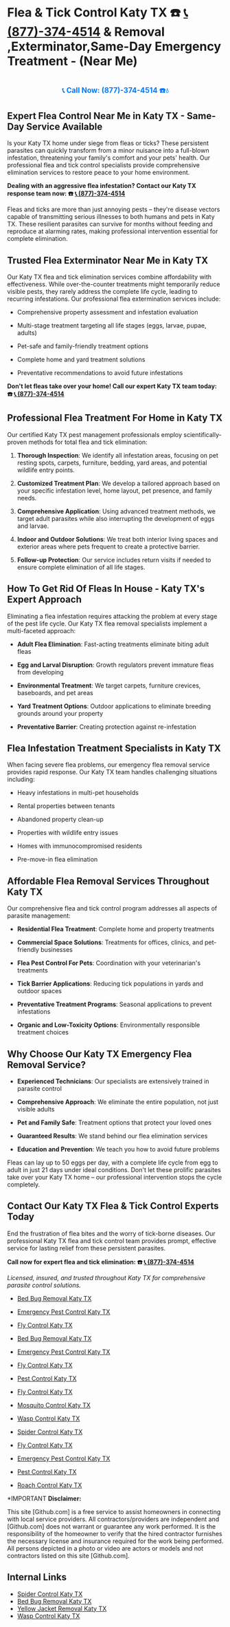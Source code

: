 # Flea & Tick Control Katy TX ☎️ [📞 (877)-374-4514](https://pest-control-4514.netlify.app) & Removal ,Exterminator,Same-Day Emergency Treatment - (Near Me) 
# 

<p align="center" style="font-size: 1.2em; font-weight: bold; margin: 20px 0;">
  <a href="https://pest-control-4514.netlify.app" target="_blank" style="color: #007BFF; text-decoration: none;">📞 Call Now: (877)-374-4514 ☎️💧</a>
</p>

## Expert Flea Control Near Me in Katy TX - Same-Day Service Available

Is your Katy TX home under siege from fleas or ticks? These persistent parasites can quickly transform from a minor nuisance into a full-blown infestation, threatening your family's comfort and your pets' health. Our professional flea and tick control specialists provide comprehensive elimination services to restore peace to your home environment.

**Dealing with an aggressive flea infestation? Contact our Katy TX response team now: ☎️ [📞 (877)-374-4514](https://pest-control-4514.netlify.app)**

Fleas and ticks are more than just annoying pests – they're disease vectors capable of transmitting serious illnesses to both humans and pets in Katy TX. These resilient parasites can survive for months without feeding and reproduce at alarming rates, making professional intervention essential for complete elimination.

## Trusted Flea Exterminator Near Me in Katy TX

Our Katy TX flea and tick elimination services combine affordability with effectiveness. While over-the-counter treatments might temporarily reduce visible pests, they rarely address the complete life cycle, leading to recurring infestations. Our professional flea extermination services include:

- Comprehensive property assessment and infestation evaluation  

- Multi-stage treatment targeting all life stages (eggs, larvae, pupae, adults)  

- Pet-safe and family-friendly treatment options  

- Complete home and yard treatment solutions  

- Preventative recommendations to avoid future infestations  

**Don't let fleas take over your home! Call our expert Katy TX team today: ☎️ [📞 (877)-374-4514](https://pest-control-4514.netlify.app)**

## Professional Flea Treatment For Home in Katy TX

Our certified Katy TX pest management professionals employ scientifically-proven methods for total flea and tick elimination:

1. **Thorough Inspection**: We identify all infestation areas, focusing on pet resting spots, carpets, furniture, bedding, yard areas, and potential wildlife entry points.  

2. **Customized Treatment Plan**: We develop a tailored approach based on your specific infestation level, home layout, pet presence, and family needs.  

3. **Comprehensive Application**: Using advanced treatment methods, we target adult parasites while also interrupting the development of eggs and larvae.  

4. **Indoor and Outdoor Solutions**: We treat both interior living spaces and exterior areas where pets frequent to create a protective barrier.  

5. **Follow-up Protection**: Our service includes return visits if needed to ensure complete elimination of all life stages.  

## How To Get Rid Of Fleas In House - Katy TX's Expert Approach

Eliminating a flea infestation requires attacking the problem at every stage of the pest life cycle. Our Katy TX flea removal specialists implement a multi-faceted approach:

- **Adult Flea Elimination**: Fast-acting treatments eliminate biting adult fleas  

- **Egg and Larval Disruption**: Growth regulators prevent immature fleas from developing  

- **Environmental Treatment**: We target carpets, furniture crevices, baseboards, and pet areas  

- **Yard Treatment Options**: Outdoor applications to eliminate breeding grounds around your property  

- **Preventative Barrier**: Creating protection against re-infestation  

## Flea Infestation Treatment Specialists in Katy TX

When facing severe flea problems, our emergency flea removal service provides rapid response. Our Katy TX team handles challenging situations including:

- Heavy infestations in multi-pet households  

- Rental properties between tenants  

- Abandoned property clean-up  

- Properties with wildlife entry issues  

- Homes with immunocompromised residents  

- Pre-move-in flea elimination  

## Affordable Flea Removal Services Throughout Katy TX

Our comprehensive flea and tick control program addresses all aspects of parasite management:

- **Residential Flea Treatment**: Complete home and property treatments  

- **Commercial Space Solutions**: Treatments for offices, clinics, and pet-friendly businesses  

- **Flea Pest Control For Pets**: Coordination with your veterinarian's treatments  

- **Tick Barrier Applications**: Reducing tick populations in yards and outdoor spaces  

- **Preventative Treatment Programs**: Seasonal applications to prevent infestations  

- **Organic and Low-Toxicity Options**: Environmentally responsible treatment choices  

## Why Choose Our Katy TX Emergency Flea Removal Service?

- **Experienced Technicians**: Our specialists are extensively trained in parasite control  

- **Comprehensive Approach**: We eliminate the entire population, not just visible adults  

- **Pet and Family Safe**: Treatment options that protect your loved ones  

- **Guaranteed Results**: We stand behind our flea elimination services  

- **Education and Prevention**: We teach you how to avoid future problems  

Fleas can lay up to 50 eggs per day, with a complete life cycle from egg to adult in just 21 days under ideal conditions. Don't let these prolific parasites take over your Katy TX home – our professional intervention stops the cycle completely.

## Contact Our Katy TX Flea & Tick Control Experts Today

End the frustration of flea bites and the worry of tick-borne diseases. Our professional Katy TX flea and tick control team provides prompt, effective service for lasting relief from these persistent parasites.

**Call now for expert flea and tick elimination: ☎️ [📞 (877)-374-4514](https://pest-control-4514.netlify.app)**

*Licensed, insured, and trusted throughout Katy TX for comprehensive parasite control solutions.*


- [Bed Bug Removal Katy TX](https://github.com/allyoucaneatsushiin/plumbing-texas/blob/main/Bed-Bug-Removal-Katy-TX-877-374-4514-Exterminator-Same-Day-Emergency-Treatment-Near-Me.md)
- [Emergency Pest Control Katy TX](https://github.com/allyoucaneatsushiin/plumbing-texas/blob/main/Emergency-Pest-Control-Katy-TX-877-374-4514-24-7-Fast-Response-Near-Me.md)
- [Fly Control Katy TX](https://github.com/allyoucaneatsushiin/plumbing-texas/blob/main/Fly-Control-Katy-TX-877-374-4514-Prevention-Same-Day-Emergency-Treatment-Near-Me.md)


- [Bed Bug Removal Katy TX](https://github.com/allyoucaneatsushiin/plumbing-texas/blob/main/Bed-Bug-Removal-Katy-TX-877-374-4514-Exterminator-Same-Day-Emergency-Treatment-Near-Me.md)
- [Emergency Pest Control Katy TX](https://github.com/allyoucaneatsushiin/plumbing-texas/blob/main/Emergency-Pest-Control-Katy-TX-877-374-4514-24-7-Fast-Response-Near-Me.md)
- [Fly Control Katy TX](https://github.com/allyoucaneatsushiin/plumbing-texas/blob/main/Fly-Control-Katy-TX-877-374-4514-Prevention-Same-Day-Emergency-Treatment-Near-Me.md)


- [Pest Control Katy TX](https://github.com/allyoucaneatsushiin/plumbing-texas/blob/main/Pest-Control-Katy-TX-877-374-4514-Exterminator-Same-Day-Emergency-Treatment-Near-Me.md)
- [Fly Control Katy TX](https://github.com/allyoucaneatsushiin/plumbing-texas/blob/main/Fly-Control-Katy-TX-877-374-4514-Prevention-Same-Day-Emergency-Treatment-Near-Me.md)
- [Mosquito Control Katy TX](https://github.com/allyoucaneatsushiin/plumbing-texas/blob/main/Mosquito-Control-Katy-TX-877-374-4514-Exterminator-Same-Day-Emergency-Treatment-Near-Me.md)


- [Wasp Control Katy TX](https://github.com/allyoucaneatsushiin/plumbing-texas/blob/main/Wasp-Control-Katy-TX-877-374-4514-Removal-Exterminator-Same-Day-Emergency-Treatment-Near-Me.md)
- [Spider Control Katy TX](https://github.com/allyoucaneatsushiin/plumbing-texas/blob/main/Spider-Control-Katy-TX-877-374-4514-Removal-Exterminator-Same-Day-Emergency-Treatment-Near-Me.md)
- [Fly Control Katy TX](https://github.com/allyoucaneatsushiin/plumbing-texas/blob/main/Fly-Control-Katy-TX-877-374-4514-Prevention-Same-Day-Emergency-Treatment-Near-Me.md)


- [Emergency Pest Control Katy TX](https://github.com/allyoucaneatsushiin/plumbing-texas/blob/main/Emergency-Pest-Control-Katy-TX-877-374-4514-24-7-Fast-Response-Near-Me.md)
- [Pest Control Katy TX](https://github.com/allyoucaneatsushiin/plumbing-texas/blob/main/Pest-Control-Katy-TX-877-374-4514-Exterminator-Same-Day-Emergency-Treatment-Near-Me.md)
- [Roach Control Katy TX](https://github.com/allyoucaneatsushiin/plumbing-texas/blob/main/Roach-Control-Katy-TX-877-374-4514-Removal-Exterminator-Same-Day-Emergency-Treatment-Near-Me.md)


*IMPORTANT **Disclaimer:**  

This site [Github.com] is a free service to assist homeowners in connecting with local service providers. All contractors/providers are independent and [Github.com] does not warrant or guarantee any work performed. It is the responsibility of the homeowner to verify that the hired contractor furnishes the necessary license and insurance required for the work being performed. All persons depicted in a photo or video are actors or models and not contractors listed on this site [Github.com].


## Internal Links
- [Spider Control Katy TX](https://github.com/allyoucaneatsushiin/plumbing-texas/blob/main/Spider-Control-Katy-TX-877-374-4514-Removal-Exterminator-Same-Day-Emergency-Treatment-Near-Me.md)
- [Bed Bug Removal Katy TX](https://github.com/allyoucaneatsushiin/plumbing-texas/blob/main/Bed-Bug-Removal-Katy-TX-877-374-4514-Exterminator-Same-Day-Emergency-Treatment-Near-Me.md)
- [Yellow Jacket Removal Katy TX](https://github.com/allyoucaneatsushiin/plumbing-texas/blob/main/Yellow-Jacket-Removal-Katy-TX-877-374-4514-Exterminator-Same-Day-Emergency-Treatment-Near-Me.md)
- [Wasp Control Katy TX](https://github.com/allyoucaneatsushiin/plumbing-texas/blob/main/Wasp-Control-Katy-TX-877-374-4514-Removal-Exterminator-Same-Day-Emergency-Treatment-Near-Me.md)
